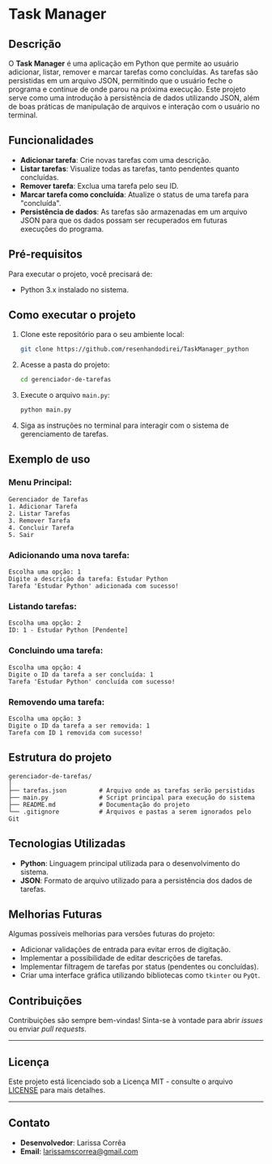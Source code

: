 # Task Manager

## Descrição

O **Task Manager** é uma aplicação em Python que permite ao usuário adicionar, listar, remover e marcar tarefas como concluídas. As tarefas são persistidas em um arquivo JSON, permitindo que o usuário feche o programa e continue de onde parou na próxima execução. Este projeto serve como uma introdução à persistência de dados utilizando JSON, além de boas práticas de manipulação de arquivos e interação com o usuário no terminal.

## Funcionalidades

- **Adicionar tarefa**: Crie novas tarefas com uma descrição.
- **Listar tarefas**: Visualize todas as tarefas, tanto pendentes quanto concluídas.
- **Remover tarefa**: Exclua uma tarefa pelo seu ID.
- **Marcar tarefa como concluída**: Atualize o status de uma tarefa para "concluída".
- **Persistência de dados**: As tarefas são armazenadas em um arquivo JSON para que os dados possam ser recuperados em futuras execuções do programa.

## Pré-requisitos

Para executar o projeto, você precisará de:

- Python 3.x instalado no sistema.

## Como executar o projeto

1. Clone este repositório para o seu ambiente local:
    ```bash
    git clone https://github.com/resenhandodirei/TaskManager_python
    ```
   
2. Acesse a pasta do projeto:
    ```bash
    cd gerenciador-de-tarefas
    ```

3. Execute o arquivo `main.py`:
    ```bash
    python main.py
    ```

4. Siga as instruções no terminal para interagir com o sistema de gerenciamento de tarefas.

## Exemplo de uso

### Menu Principal:

```
Gerenciador de Tarefas
1. Adicionar Tarefa
2. Listar Tarefas
3. Remover Tarefa
4. Concluir Tarefa
5. Sair
```

### Adicionando uma nova tarefa:

```
Escolha uma opção: 1
Digite a descrição da tarefa: Estudar Python
Tarefa 'Estudar Python' adicionada com sucesso!
```

### Listando tarefas:

```
Escolha uma opção: 2
ID: 1 - Estudar Python [Pendente]
```

### Concluindo uma tarefa:

```
Escolha uma opção: 4
Digite o ID da tarefa a ser concluída: 1
Tarefa 'Estudar Python' concluída com sucesso!
```

### Removendo uma tarefa:

```
Escolha uma opção: 3
Digite o ID da tarefa a ser removida: 1
Tarefa com ID 1 removida com sucesso!
```

## Estrutura do projeto

```
gerenciador-de-tarefas/
│
├── tarefas.json         # Arquivo onde as tarefas serão persistidas
├── main.py              # Script principal para execução do sistema
├── README.md            # Documentação do projeto
└── .gitignore           # Arquivos e pastas a serem ignorados pelo Git
```

## Tecnologias Utilizadas

- **Python**: Linguagem principal utilizada para o desenvolvimento do sistema.
- **JSON**: Formato de arquivo utilizado para a persistência dos dados de tarefas.

## Melhorias Futuras

Algumas possíveis melhorias para versões futuras do projeto:

- Adicionar validações de entrada para evitar erros de digitação.
- Implementar a possibilidade de editar descrições de tarefas.
- Implementar filtragem de tarefas por status (pendentes ou concluídas).
- Criar uma interface gráfica utilizando bibliotecas como `tkinter` ou `PyQt`.

## Contribuições

Contribuições são sempre bem-vindas! Sinta-se à vontade para abrir *issues* ou enviar *pull requests*.

---

## Licença

Este projeto está licenciado sob a Licença MIT - consulte o arquivo [LICENSE](LICENSE) para mais detalhes.

---

## Contato

- **Desenvolvedor**: Larissa Corrêa
- **Email**: larissamscorrea@gmail.com

